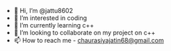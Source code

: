 - 👋 Hi, I’m @jattu8602
- 👀 I’m interested in coding
- 🌱 I’m currently learning c++
- 💞️ I’m looking to collaborate on my project on c++
- 📫 How to reach me - chaurasiyajatin68@gmail.com

<!---
jattu8602/jattu8602 is a ✨ special ✨ repository because its `README.md` (this file) appears on your GitHub profile.
You can click the Preview link to take a look at your changes.
--->

